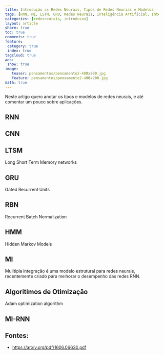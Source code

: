 ```yaml
---
title: Introdução as Redes Neurais, Tipos de Redes Neurias e Modelos 
tags: [RNN, MI, LSTM, GRU, Redes Neurais, Inteligência Artificial, Inteligência, Artificial, RNN, NN, LTSM, Formulas, Rampa Simetrica, Simetrica, Ativação Lógistica, Hiperbólica, Tangente, Tangente Hiperbólica, Função Logistica]
categories: [redesneurais, introducao]
layout: article
share: true
toc: true
comments: true
feature:
 category: true
 index: true
tagcloud: true
ads: 
 show: true
image:
   teaser: pensamentos/pensamento2-400x200.jpg
   feature: pensamentos/pensamento2-400x200.jpg
math: true
---
```

Neste artigo quero anotar os típos e modelos de redes neurais, e até comentar um pouco sobre aplicações.

<!--more-->

## RNN

## CNN

## LTSM

Long Short Term Memory networks

## GRU

Gated Recurrent Units

## RBN

Recurrent Batch Normalization

## HMM

Hidden Markov Models

## MI

Muiltipla integração é uma modelo estrutural para redes neurais, recentemente criado para melhorar o desempenho das redes RNN.

## Algoritimos de Otimização

Adam optimization algorithm

## MI-RNN


## Fontes:

* https://arxiv.org/pdf/1606.06630.pdf

